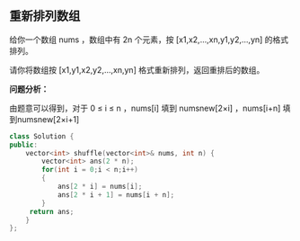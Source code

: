 ## 重新排列数组

给你一个数组 nums ，数组中有 2n 个元素，按 [x1,x2,...,xn,y1,y2,...,yn] 的格式排列。

请你将数组按 [x1,y1,x2,y2,...,xn,yn] 格式重新排列，返回重排后的数组。



**问题分析：**

由题意可以得到，对于 0 ≤ i ≤ n ，nums[i] 填到 numsnew[2×i] ，nums[i+n] 填到numsnew[2×i+1]

```c++
class Solution {
public:
    vector<int> shuffle(vector<int>& nums, int n) {
        vector<int> ans(2 * n);
        for(int i = 0;i < n;i++)
        {
            ans[2 * i] = nums[i];
            ans[2 * i + 1] = nums[i + n];
        }
     return ans;
    }
};
```
